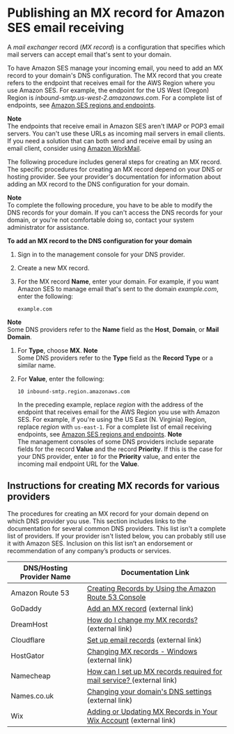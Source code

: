 # Publishing an MX record for Amazon SES email receiving<a name="receiving-email-mx-record"></a>

A *mail exchanger* record \(*MX record*\) is a configuration that specifies which mail servers can accept email that's sent to your domain\. 

To have Amazon SES manage your incoming email, you need to add an MX record to your domain's DNS configuration\. The MX record that you create refers to the endpoint that receives email for the AWS Region where you use Amazon SES\. For example, the endpoint for the US West \(Oregon\) Region is *inbound\-smtp\.us\-west\-2\.amazonaws\.com*\. For a complete list of endpoints, see [Amazon SES regions and endpoints](regions.md#region-endpoints)\.

**Note**  
The endpoints that receive email in Amazon SES aren't IMAP or POP3 email servers\. You can't use these URLs as incoming mail servers in email clients\.  
If you need a solution that can both send and receive email by using an email client, consider using [Amazon WorkMail](https://aws.amazon.com/workmail)\.

The following procedure includes general steps for creating an MX record\. The specific procedures for creating an MX record depend on your DNS or hosting provider\. See your provider's documentation for information about adding an MX record to the DNS configuration for your domain\.

**Note**  
To complete the following procedure, you have to be able to modify the DNS records for your domain\. If you can't access the DNS records for your domain, or you're not comfortable doing so, contact your system administrator for assistance\.

**To add an MX record to the DNS configuration for your domain**

1. Sign in to the management console for your DNS provider\.

1. Create a new MX record\.

1. For the MX record **Name**, enter your domain\. For example, if you want Amazon SES to manage email that's sent to the domain *example\.com*, enter the following:

   ```
   example.com
   ```
**Note**  
Some DNS providers refer to the **Name** field as the **Host**, **Domain**, or **Mail Domain**\.

1. For **Type**, choose **MX**\.
**Note**  
Some DNS providers refer to the **Type** field as the **Record Type** or a similar name\.

1. For **Value**, enter the following:

   ```
   10 inbound-smtp.region.amazonaws.com
   ```

   In the preceding example, replace *region* with the address of the endpoint that receives email for the AWS Region you use with Amazon SES\. For example, if you're using the US East \(N\. Virginia\) Region, replace *region* with `us-east-1`\. For a complete list of email receiving endpoints, see [Amazon SES regions and endpoints](regions.md#region-endpoints)\.
**Note**  
The management consoles of some DNS providers include separate fields for the record **Value** and the record **Priority**\. If this is the case for your DNS provider, enter `10` for the **Priority** value, and enter the incoming mail endpoint URL for the **Value**\.

## Instructions for creating MX records for various providers<a name="receiving-email-mx-record-links"></a>

The procedures for creating an MX record for your domain depend on which DNS provider you use\. This section includes links to the documentation for several common DNS providers\. This list isn't a complete list of providers\. If your provider isn't listed below, you can probably still use it with Amazon SES\. Inclusion on this list isn’t an endorsement or recommendation of any company’s products or services\.


| DNS/Hosting Provider Name | Documentation Link | 
| --- | --- | 
|  Amazon Route 53  |  [Creating Records by Using the Amazon Route 53 Console](https://docs.aws.amazon.com/Route53/latest/DeveloperGuide/resource-record-sets-creating.html)  | 
|  GoDaddy  |  [Add an MX record](https://www.godaddy.com/help/add-an-mx-record-19234) \(external link\)  | 
|  DreamHost  |  [How do I change my MX records?](https://help.dreamhost.com/hc/en-us/articles/215035328) \(external link\)  | 
|  Cloudflare  |  [Set up email records](https://developers.cloudflare.com/dns/manage-dns-records/how-to/email-records/) \(external link\)  | 
|  HostGator  |  [Changing MX records \- Windows](https://support.hostgator.com/articles/hosting-guide/lets-get-started/dns-name-servers/changing-mx-records-windows) \(external link\)  | 
|  Namecheap  |  [How can I set up MX records required for mail service? ](https://www.namecheap.com/support/knowledgebase/article.aspx/322/2237/how-can-i-set-up-mx-records-required-for-mail-service) \(external link\)  | 
|  Names\.co\.uk  |  [Changing your domain's DNS settings](https://www.names.co.uk/support/domains/1156-changing_your_domains_dns_settings.html) \(external link\)  | 
|  Wix  |  [Adding or Updating MX Records in Your Wix Account](https://support.wix.com/en/article/adding-or-updating-mx-records-in-your-wix-account) \(external link\)  | 